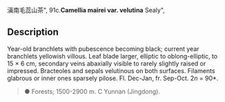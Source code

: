 滇南毛蕊山茶",
91c.**Camellia mairei var. velutina** Sealy",

## Description
Year-old branchlets with pubescence becoming black; current year branchlets yellowish villous. Leaf blade larger, elliptic to oblong-elliptic, to 15 × 6 cm, secondary veins abaxially visible to rarely slightly raised or impressed. Bracteoles and sepals velutinous on both surfaces. Filaments glabrous or inner ones sparsely pilose. Fl. Dec-Jan, fr. Sep-Oct. 2*n* = 90*.

> ●  Forests; 1500-2900 m. C Yunnan (Jingdong).
